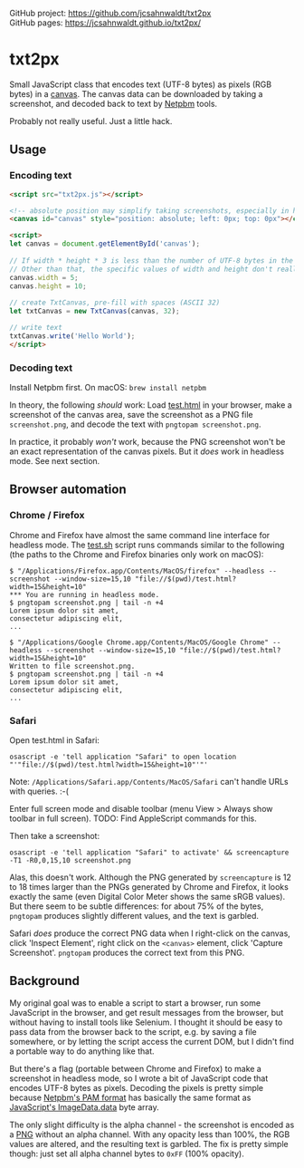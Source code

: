 GitHub project: https://github.com/jcsahnwaldt/txt2px <br>
GitHub pages: https://jcsahnwaldt.github.io/txt2px/

# txt2px

Small JavaScript class that encodes text (UTF-8 bytes) as pixels (RGB bytes) in a [canvas](https://developer.mozilla.org/en-US/docs/Web/API/Canvas_API). The canvas data can be downloaded by taking a screenshot, and decoded back to text by [Netpbm](http://netpbm.sourceforge.net/) tools.

Probably not really useful. Just a little hack.

## Usage

### Encoding text

```html
<script src="txt2px.js"></script>

<!-- absolute position may simplify taking screenshots, especially in headless mode -->
<canvas id="canvas" style="position: absolute; left: 0px; top: 0px"></canvas>

<script>
let canvas = document.getElementById('canvas');
  
// If width * height * 3 is less than the number of UTF-8 bytes in the text, the text will be truncated.
// Other than that, the specific values of width and height don't really matter.
canvas.width = 5;
canvas.height = 10;
  
// create TxtCanvas, pre-fill with spaces (ASCII 32)
let txtCanvas = new TxtCanvas(canvas, 32);

// write text
txtCanvas.write('Hello World');
</script>
```

### Decoding text

Install Netpbm first. On macOS: `brew install netpbm`

In theory, the following *should* work: Load [test.html](test.html) in your browser, make a screenshot of the canvas area, save the screenshot as a PNG file `screenshot.png`, and decode the text with `pngtopam screenshot.png`.

In practice, it probably *won't* work, because the PNG screenshot won't be an exact representation of the canvas pixels. But it *does* work in headless mode. See next section.

## Browser automation

### Chrome / Firefox

Chrome and Firefox have almost the same command line interface for headless mode. The [test.sh](test.sh) script runs commands similar to the following (the paths to the Chrome and Firefox binaries only work on macOS):

```
$ "/Applications/Firefox.app/Contents/MacOS/firefox" --headless --screenshot --window-size=15,10 "file://$(pwd)/test.html?width=15&height=10"
*** You are running in headless mode.
$ pngtopam screenshot.png | tail -n +4
Lorem ipsum dolor sit amet,
consectetur adipiscing elit,
...                                                             
```

```
$ "/Applications/Google Chrome.app/Contents/MacOS/Google Chrome" --headless --screenshot --window-size=15,10 "file://$(pwd)/test.html?width=15&height=10"
Written to file screenshot.png.
$ pngtopam screenshot.png | tail -n +4
Lorem ipsum dolor sit amet,
consectetur adipiscing elit,
...
```

### Safari

Open test.html in Safari:

```
osascript -e 'tell application "Safari" to open location "'"file://$(pwd)/test.html?width=15&height=10"'"'
```

Note: `/Applications/Safari.app/Contents/MacOS/Safari` can't handle URLs with queries. :-(

Enter full screen mode and disable toolbar (menu View > Always show toolbar in full screen). TODO: Find AppleScript commands for this.

Then take a screenshot:

```
osascript -e 'tell application "Safari" to activate' && screencapture -T1 -R0,0,15,10 screenshot.png
```

Alas, this doesn't work. Although the PNG generated by `screencapture` is 12 to 18 times larger than the PNGs generated by Chrome and Firefox, it looks exactly the same (even Digital Color Meter shows the same sRGB values). But there seem to be subtle differences: for about 75% of the bytes, `pngtopam` produces slightly different values, and the text is garbled.

Safari *does* produce the correct PNG data when I right-click on the canvas, click 'Inspect Element', right click on the `<canvas>` element, click 'Capture Screenshot'. `pngtopam` produces the correct text from this PNG.

## Background

My original goal was to enable a script to start a browser, run some JavaScript in the browser, and get result messages from the browser, but without having to install tools like Selenium. I thought it should be easy to pass data from the browser back to the script, e.g. by saving a file somewhere, or by letting the script access the current DOM, but I didn't find a portable way to do anything like that.

But there's a flag (portable between Chrome and Firefox) to make a screenshot in headless mode, so I wrote a bit of JavaScript code that encodes UTF-8 bytes as pixels. Decoding the pixels is pretty simple because [Netpbm's PAM format](http://netpbm.sourceforge.net/doc/pam.html) has basically the same format as [JavaScript's ImageData.data](https://developer.mozilla.org/en-US/docs/Web/API/ImageData/data) byte array.

The only slight difficulty is the alpha channel - the screenshot is encoded as a [PNG](https://en.wikipedia.org/wiki/Portable_Network_Graphics) without an alpha channel. With any opacity less than 100%, the RGB values are altered, and the resulting text is garbled. The fix is pretty simple though: just set all alpha channel bytes to `0xFF` (100% opacity).
